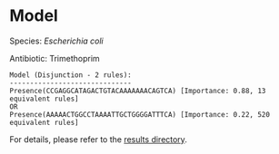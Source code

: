 
# Model

Species: *Escherichia coli*

Antibiotic: Trimethoprim

```
Model (Disjunction - 2 rules):
------------------------------
Presence(CCGAGGCATAGACTGTACAAAAAAACAGTCA) [Importance: 0.88, 13 equivalent rules]
OR
Presence(AAAAACTGGCCTAAAATTGCTGGGGATTTCA) [Importance: 0.22, 520 equivalent rules]

```

For details, please refer to the [results directory](../../../../../results/scm_b/escherichia%20coli/trimethoprim/repeat_8/).

